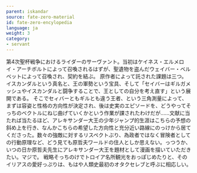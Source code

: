 ```yaml
---
parent: iskandar
source: fate-zero-material
id: fate-zero-encylopedia
language: ja
weight: 3
category:
- servant
---
```


第4次聖杯戦争におけるライダーのサーヴァント。当初はケイネス・エルメロイ・アーチボルトによって召喚されるはずが、聖遺物を盗んだウェイバー・ベルベットによって召喚され、契約を結ぶ。
原作者によって託された課題は三つ。イスカンダルという真名と、王の軍勢という宝具、そして「セイバーはギルガメッシュやイスカンダルと闘争することで、王としての自分を考え直す」という展開である。
そこでセィバーともギルとも違う王者、という三角測量によって、まずは容姿と性格の方向性が決定され、後は史実のエピソードを、どうやってそっちのベクトルにねじ曲げていくかという作業が課されたわけだが……文献に当たれば当たるほど、アレキサンダー大王の少年ジャンプ的生涯はこちらの予想の斜め上を行き、なんかこちらの希望した方向性と充分近い路線にのっけから居てくださった。数々の強敵に対するリスペクトぶり、為政者ではなく冒険者としての行動原理など、どう見ても原哲夫ワールドの住人としか思えない。っつうか、いつの日か原哲夫先生にアレキサンダー大王を題材として漫画を描いていただきたい。マジで。
戦略そっちのけでトロイア名所観光をおっぽじめたりと、そのイリアスの愛好っぷりは、もはや人類史最初のオタクセレブと呼ぶに相応しい。

